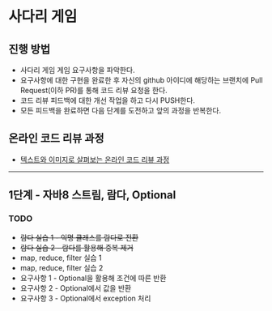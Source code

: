 # 사다리 게임
## 진행 방법
* 사다리 게임 게임 요구사항을 파악한다.
* 요구사항에 대한 구현을 완료한 후 자신의 github 아이디에 해당하는 브랜치에 Pull Request(이하 PR)를 통해 코드 리뷰 요청을 한다.
* 코드 리뷰 피드백에 대한 개선 작업을 하고 다시 PUSH한다.
* 모든 피드백을 완료하면 다음 단계를 도전하고 앞의 과정을 반복한다.

## 온라인 코드 리뷰 과정
* [텍스트와 이미지로 살펴보는 온라인 코드 리뷰 과정](https://github.com/nextstep-step/nextstep-docs/tree/master/codereview)

---
## 1단계 - 자바8 스트림, 람다, Optional
### TODO
- ~~람다 실습 1 - 익명 클래스를 람다로 전환~~
- ~~람다 실습 2 - 람다를 활용해 중복 제거~~
- map, reduce, filter 실습 1
- map, reduce, filter 실습 2
- 요구사항 1 - Optional을 활용해 조건에 따른 반환
- 요구사항 2 - Optional에서 값을 반환
- 요구사항 3 - Optional에서 exception 처리